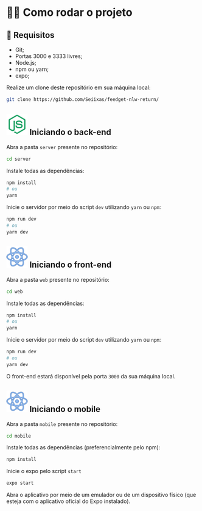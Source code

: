 # 🏃‍♂️ Como rodar o projeto

## 📃 Requisitos

- Git;
- Portas 3000 e 3333 livres;
- Node.js;
- npm ou yarn;
- expo;

Realize um clone deste repositório em sua máquina local:

```bash
git clone https://github.com/Seiixas/feedget-nlw-return/
```

## <img src="./.github/icons/node.svg"> Iniciando o back-end

Abra a pasta `server` presente no repositório:

```bash
cd server
```

Instale todas as dependências:

```bash
npm install
# ou
yarn

```

Inicie o servidor por meio do script `dev` utilizando `yarn` ou `npm`:

```bash
npm run dev
# ou
yarn dev
```

## <img src="./.github/icons/reactjs.svg"> Iniciando o front-end

Abra a pasta `web` presente no repositório:

```bash
cd web
```

Instale todas as dependências:

```bash
npm install
# ou
yarn
```

Inicie o servidor por meio do script `dev` utilizando `yarn` ou `npm`:

```bash
npm run dev
# ou
yarn dev
```

O front-end estará disponível pela porta `3000` da sua máquina local.

## <img src="./.github/icons/reactjs.svg"> Iniciando o mobile

Abra a pasta `mobile` presente no repositório:

```bash
cd mobile
```

Instale todas as dependências (preferencialmente pelo npm):

```bash
npm install
```

Inicie o expo pelo script `start`

```bash
expo start
```

Abra o aplicativo por meio de um emulador ou de um dispositivo físico (que esteja com o aplicativo oficial do Expo instalado).
